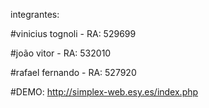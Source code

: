 integrantes:

#vinicius tognoli - RA: 529699

#joão vitor - RA: 532010

#rafael fernando - RA: 527920

#DEMO: http://simplex-web.esy.es/index.php
